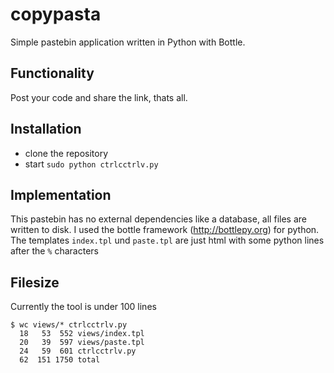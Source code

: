 copypasta
=========

Simple pastebin application written in Python with Bottle.

Functionality
-------------

Post your code and share the link, thats all.

Installation
------------

- clone the repository
- start `sudo python ctrlcctrlv.py`

Implementation
--------------

This pastebin has no external dependencies like a database, all files
are written to disk.
I used the bottle framework (http://bottlepy.org) for python. The templates
`index.tpl` und `paste.tpl` are just html with some python lines after the
`%` characters

Filesize
--------

Currently the tool is under 100 lines

    $ wc views/* ctrlcctrlv.py 
      18   53  552 views/index.tpl
      20   39  597 views/paste.tpl
      24   59  601 ctrlcctrlv.py
      62  151 1750 total



